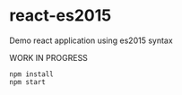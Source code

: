 # react-es2015

Demo react application using es2015 syntax

WORK IN PROGRESS
```
npm install
npm start
```
